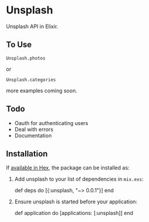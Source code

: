 # Unsplash

Unsplash API in Elixir.


## To Use

  ```Unsplash.photos```

or

  ```Unsplash.categories```

more examples coming soon.

## Todo

* Oauth for authenticating users
* Deal with errors
* Documentation

## Installation

If [available in Hex](https://hex.pm/docs/publish), the package can be installed as:

  1. Add unsplash to your list of dependencies in `mix.exs`:

        def deps do
          [{:unsplash, "~> 0.0.1"}]
        end

  2. Ensure unsplash is started before your application:

        def application do
          [applications: [:unsplash]]
        end
